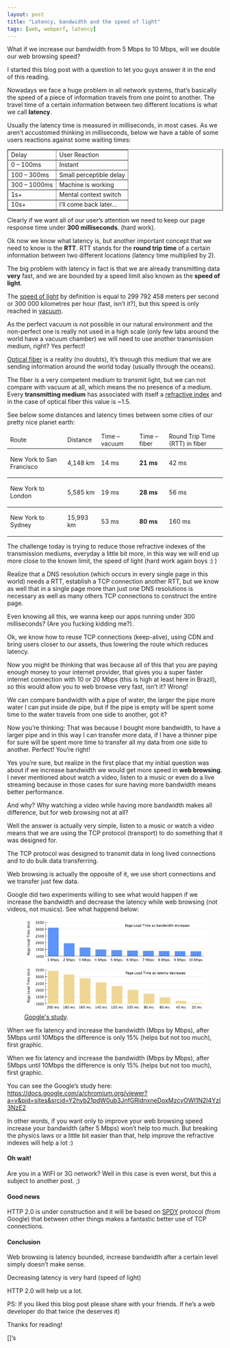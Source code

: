 ```yaml
---
layout: post
title: "Latency, bandwidth and the speed of light"
tags: [web, webperf, latency]
---
```


What if we increase our bandwidth from 5 Mbps to 10 Mbps, will we double our web browsing speed?

I started this blog post with a question to let you guys answer it in the end of this reading.

Nowadays we face a huge problem in all network systems, that’s basically the speed of a piece of information travels from one point to another. The travel time of a certain information between two different locations is what we call __latency__.

Usually the latency time is measured in milliseconds, in most cases. As we aren’t accustomed thinking in milliseconds, below we have a table of some users reactions against some waiting times:

<table class="delay" width="100%" border="1">
<tbody>
<tr>
<td class="header">Delay</td>
<td class="header">User Reaction</td>
</tr>
<tr>
<td class="green">0 &#8211; 100ms</td>
<td>Instant</td>
</tr>
<tr>
<td>100 &#8211; 300ms</td>
<td>Small perceptible delay</td>
</tr>
<tr>
<td>300 &#8211; 1000ms</td>
<td>Machine is working</td>
</tr>
<tr>
<td class="red">1s+</td>
<td>Mental context switch</td>
</tr>
<tr>
<td class="red">10s+</td>
<td>I&#8217;ll come back later&#8230;</td>
</tr>
</tbody>
</table>

Clearly if we want all of our user’s attention we need to keep our page response time under __300 milliseconds__. (hard work).

Ok now we know what latency is, but another important concept that we need to know is the __RTT__. RTT stands for the __round trip time__ of a certain information between two different locations (latency time multiplied by 2).

The big problem with latency in fact is that we are already transmitting data __very__ fast, and we are bounded by a speed limit also known as the __speed of light__.

The [speed of light](https://en.wikipedia.org/wiki/Speed_of_light) by definition is equal to 299 792 458 meters per second or 300 000 kilometres per hour (fast, isn’t it?), but this speed is only reached in [vacuum](https://en.wikipedia.org/wiki/Vacuum).

As the perfect vacuum is not possible in our natural environment and the non-perfect one is really not used in a high scale (only few labs around the world have a vacuum chamber) we will need to use another transmission medium, right? Yes perfect!

[Optical fiber](http://en.wikipedia.org/wiki/Optical_fiber) is a reality (no doubts), It’s through this medium that we are sending information around the world today (usually through the oceans).

The fiber is a very competent medium to transmit light, but we can not compare with vacuum at all, which means the no presence of a medium. Every __transmitting medium__ has associated with itself a [refractive index](http://en.wikipedia.org/wiki/Refractive_index) and in the case of optical fiber this value is ~1.5.

See below some distances and latency times between some cities of our pretty nice planet earth:

<table style="width: 100%; border-collapse: collapse;">
<colgroup>
<col class="col_1" />
<col class="col_2" />
<col class="col_3" />
<col class="col_4" />
<col class="col_5" /> </colgroup>
<thead>
<tr>
<td style="border-bottom: 0.5pt solid;">Route</td>
<td style="border-bottom: 0.5pt solid;">Distance</td>
<td style="border-bottom: 0.5pt solid;">Time &#8211; vacuum</td>
<td style="border-bottom: 0.5pt solid;">Time &#8211; fiber</td>
<td style="border-bottom: 0.5pt solid;">Round Trip Time (RTT) in fiber</td>
</tr>
</thead>
<tbody>
<tr>
<td style="border-bottom: 0.5pt solid;">
<p id="new_york_to_san">New York to San Francisco</p>
</td>
<td style="border-bottom: 0.5pt solid;">
<p id="km_id1">4,148 km</p>
</td>
<td style="border-bottom: 0.5pt solid;">
<p id="ms_id1">14 ms</p>
</td>
<td style="border-bottom: 0.5pt solid;">
<p id="ms_id2"><span class="strong"><strong>21 ms</strong></span></p>
</td>
<td style="border-bottom: 0.5pt solid;">
<p id="ms_id3">42 ms</p>
</td>
</tr>
<tr>
<td style="border-bottom: 0.5pt solid;">
<p id="new_york_to_lon">New York to London</p>
</td>
<td style="border-bottom: 0.5pt solid;">
<p id="km_id2">5,585 km</p>
</td>
<td style="border-bottom: 0.5pt solid;">
<p id="ms_id4">19 ms</p>
</td>
<td style="border-bottom: 0.5pt solid;">
<p id="ms_id5"><span class="strong"><strong>28 ms</strong></span></p>
</td>
<td style="border-bottom: 0.5pt solid;">
<p id="ms_id6">56 ms</p>
</td>
</tr>
<tr>
<td style="border-bottom: 0.5pt solid;">
<p id="new_york_to_syd">New York to Sydney</p>
</td>
<td style="border-bottom: 0.5pt solid;">
<p id="km_id3">15,993 km</p>
</td>
<td style="border-bottom: 0.5pt solid;">
<p id="ms_id7">53 ms</p>
</td>
<td style="border-bottom: 0.5pt solid;">
<p id="ms_id8"><span class="strong"><strong>80 ms</strong></span></p>
</td>
<td style="border-bottom: 0.5pt solid;">
<p id="ms_id9">160 ms</p>
</td>
</tr>
</tbody>
</table>

The challenge today is trying to reduce those refractive indexes of the transmission mediums, everyday a little bit more, in this way we will end up more close to the known limit, the speed of light (hard work again boys :) )

Realize that a DNS resolution (which occurs in every single page in this world) needs a RTT, establish a TCP connection another RTT, but we know as well that in a single page more than just one DNS resolutions is necessary as well as many others TCP connections to construct the entire page.

Even knowing all this, we wanna keep our apps running under 300 milliseconds? (Are you fucking kidding me?).

Ok, we know how to reuse TCP connections (keep-alive), using CDN and bring users closer to our assets, thus lowering the route which reduces latency.

Now you might be thinking that was because all of this that you are paying enough money to your internet provider, that gives you a super faster internet connection with 10 or 20 Mbps (this is high at least here in Brazil), so this would allow you to web browse very fast, isn’t it? Wrong!

We can compare bandwidth with a pipe of water, the larger the pipe more water I can put inside de pipe, but if the pipe is empty will be spent some time to the water travels from one side to another, got it?

Now you’re thinking: That was because I bought more bandwidth, to have a larger pipe and in this way I can transfer more data, if I have a thinner pipe for sure will be spent more time to transfer all my data from one side to another. Perfect! You’re right!

Yes you’re sure, but realize in the first place that my initial question was about if we increase bandwidth we would get more speed in __web browsing__. I never mentioned about watch a video, listen to a music or even do a live streaming because in those cases for sure having more bandwidth means better performance.

And why? Why watching a video while having more bandwidth makes all difference, but for web browsing not at all?

Well the answer is actually very simple, listen to a music or watch a video means that we are using the TCP protocol (transport) to do something that it was designed for.

The TCP protocol was designed to transmit data in long lived connections and to do bulk data transferring.

Web browsing is actually the opposite of it, we use short connections and we transfer just few data.

Google did two experiments willing to see what would happen if we increase the bandwidth and decrease the latency while web browsing (not videos, not musics). See what happend below:

<figure>
  <a href="/images/bandwidth-vs-latency.png"><img src="/images/bandwidth-vs-latency.png"></a>
  <figcaption><a href="/images/bandwidth-vs-latency.png" title="Google's study">Google's study</a>.</figcaption>
</figure>

When we fix latency and increase the bandwidth (Mbps by Mbps), after 5Mbps until 10Mbps the difference is only 15% (helps but not too much), first graphic.

When we fix latency and increase the bandwidth (Mbps by Mbps), after 5Mbps until 10Mbps the difference is only 15% (helps but not too much), first graphic.

You can see the Google’s study here: https://docs.google.com/a/chromium.org/viewer?a=v&pid=sites&srcid=Y2hyb21pdW0ub3JnfGRldnxneDoxMzcyOWI1N2I4YzI3NzE2

In other words, if you want only to improve your web browsing speed increase your bandwidth (after 5 Mbps) won’t help too much. But breaking the physics laws or a little bit easier than that, help improve the refractive indexes will help a lot :)

#### Oh wait!
Are you in a WIFI or 3G network? Well in this case is even worst, but this a subject to another post. ;)

#### Good news 
HTTP 2.0 is under construction and it will be based on [SPDY](http://en.wikipedia.org/wiki/SPDY) protocol (from Google) that between other things makes a fantastic better use of TCP connections.

#### Conclusion
Web browsing is latency bounded, increase bandwidth after a certain level simply doesn’t make sense.

Decreasing latency is very hard (speed of light)

HTTP 2.0 will help us a lot.

PS: If you liked this blog post please share with your friends. If he’s a web developer do that twice (he deserves it)

Thanks for reading!

[]‘s